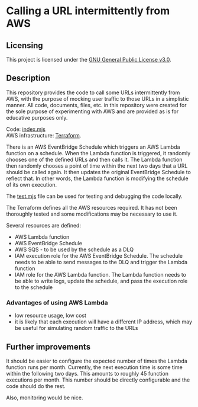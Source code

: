 # Calling a URL intermittently from AWS

## Licensing

This project is licensed under the [GNU General Public License v3.0](LICENSE).

## Description

This repository provides the code to call some URLs intermittently from AWS, with the purpose of mocking user traffic to those URLs in a simplistic manner. All code, documents, files, etc. in this repository were created for the sole purpose of experimenting with AWS and are provided as is for educative purposes only.

Code: [index.mjs](index.mjs)  
AWS infrastructure: [Terraform](call_url_aws_lambda_eventbridge_setup.tf).

There is an AWS EventBridge Schedule which triggers an AWS Lambda function on a schedule. When the Lambda function is triggered, it randomly chooses one of the defined URLs and then calls it. The Lambda function then randomly chooses a point of time within the next two days that a URL should be called again. It then updates the original EventBridge Schedule to reflect that. In other words, the Lambda function is modifying the schedule of its own execution.

The [test.mjs](test.mjs) file can be used for testing and debugging the code locally.

The Terraform defines all the AWS resources required. It has not been thoroughly tested and some modifications may be necessary to use it.

Several resources are defined:
- AWS Lambda function
- AWS EventBridge Schedule
- AWS SQS - to be used by the schedule as a DLQ
- IAM execution role for the AWS EventBridge Schedule. The schedule needs to be able to send messages to the DLQ and trigger the Lambda function
- IAM role for the AWS Lambda function. The Lambda function needs to be able to write logs, update the schedule, and pass the execution role to the schedule

### Advantages of using AWS Lambda
- low resource usage, low cost
- it is likely that each execution will have a different IP address, which may be useful for simulating random traffic to the URLs

## Further improvements

It should be easier to configure the expected number of times the Lambda function runs per month. Currently, the next execution time is some time within the following two days. This amounts to roughly 45 function executions per month. This number should be directly configurable and the code should do the rest.

Also, monitoring would be nice.
